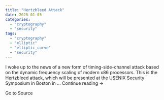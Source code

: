 ```yaml
---
title: "Hertzbleed Attack"
date: 2025-01-05
categories: 
  - "cryptography"
  - "security"
tags: 
  - "cryptography"
  - "elliptic"
  - "elliptic_curve"
  - "security"
---
```


I woke up to the news of a new form of timing-side-channel attack based on the dynamic frequency scaling of modern x86 processors. This is the Hertzbleed attack, which will be presented at the USENIX Security Symposium in Boston in … Continue reading →

Go to Source

